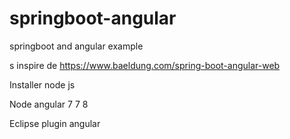 # springboot-angular
springboot and angular example

s inspire de https://www.baeldung.com/spring-boot-angular-web


Installer node js

Node angular  7 7 8

Eclipse plugin angular
